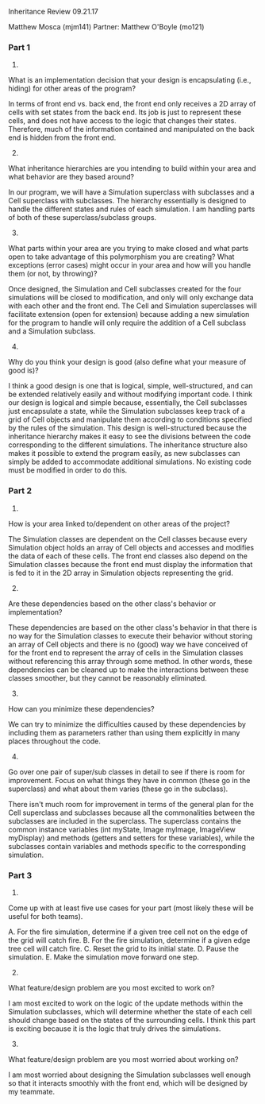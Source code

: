 Inheritance Review
09.21.17

Matthew Mosca (mjm141)
Partner: Matthew O'Boyle (mo121)

### Part 1
1.
What is an implementation decision that your design is encapsulating (i.e., hiding) for other areas of the program?

In terms of front end vs. back end, the front end only receives a 2D array of cells with set states from the back end. Its job is just to represent these cells, and does not have access to the logic that changes their states. Therefore, much of the information contained and manipulated on the back end is hidden from the front end.

2.
What inheritance hierarchies are you intending to build within your area and what behavior are they based around?

In our program, we will have a Simulation superclass with subclasses and a Cell superclass with subclasses. The hierarchy essentially is designed to handle the different states and rules of each simulation. I am handling parts of both of these superclass/subclass groups.

3.
What parts within your area are you trying to make closed and what parts open to take advantage of this polymorphism you are creating?
What exceptions (error cases) might occur in your area and how will you handle them (or not, by throwing)?

Once designed, the Simulation and Cell subclasses created for the four simulations will be closed to modification, and only will only exchange data with each other and the front end. The Cell and Simulation superclasses will facilitate extension (open for extension) because adding a new simulation for the program to handle will only require the addition of a Cell subclass and a Simulation subclass.

4.
Why do you think your design is good (also define what your measure of good is)?

I think a good design is one that is logical, simple, well-structured, and can be extended relatively easily and without modifying important code. I think our design is logical and simple because, essentially, the Cell subclasses just encapsulate a state, while the Simulation subclasses keep track of a grid of Cell objects and manipulate them according to conditions specified by the rules of the simulation. This design is well-structured because the inheritance hierarchy makes it easy to see the divisions between the code corresponding to the different simulations. The inheritance structure also makes it possible to extend the program easily, as new subclasses can simply be added to accommodate additional simulations. No existing code must be modified in order to do this.

### Part 2

1.
How is your area linked to/dependent on other areas of the project?

The Simulation classes are dependent on the Cell classes because every Simulation object holds an array of Cell objects and accesses and modifies the data of each of these cells. The front end classes also depend on the Simulation classes because the front end must display the information that is fed to it in the 2D array in Simulation objects representing the grid.

2.
Are these dependencies based on the other class's behavior or implementation?

These dependencies are based on the other class's behavior in that there is no way for the Simulation classes to execute their behavior without storing an array of Cell objects and there is no (good) way we have conceived of for the front end to represent the array of cells in the Simulation classes without referencing this array through some method. In other words, these dependencies can be cleaned up to make the interactions between these classes smoother, but they cannot be reasonably eliminated.

3.
How can you minimize these dependencies?

We can try to minimize the difficulties caused by these dependencies by including them as parameters rather than using them explicitly in many places throughout the code.

4.
Go over one pair of super/sub classes in detail to see if there is room for improvement. Focus on what things they have in common (these go in the superclass) and what about them varies (these go in the subclass).

There isn't much room for improvement in terms of the general plan for the Cell superclass and subclasses because all the commonalities between the subclasses are included in the superclass. The superclass contains the common instance variables (int myState, Image myImage, ImageView myDisplay) and methods (getters and setters for these variables), while the subclasses contain variables and methods specific to the corresponding simulation.

### Part 3

1.
Come up with at least five use cases for your part (most likely these will be useful for both teams).

A. For the fire simulation, determine if a given tree cell not on the edge of the grid will catch fire.
B. For the fire simulation, determine if a given edge tree cell will catch fire.
C. Reset the grid to its initial state.
D. Pause the simulation.
E. Make the simulation move forward one step.

2.
What feature/design problem are you most excited to work on?

I am most excited to work on the logic of the update methods within the Simulation subclasses, which will determine whether the state of each cell should change based on the states of the surrounding cells. I think this part is exciting because it is the logic that truly drives the simulations.

3.
What feature/design problem are you most worried about working on?

I am most worried about designing the Simulation subclasses well enough so that it interacts smoothly with the front end, which will be designed by my teammate.